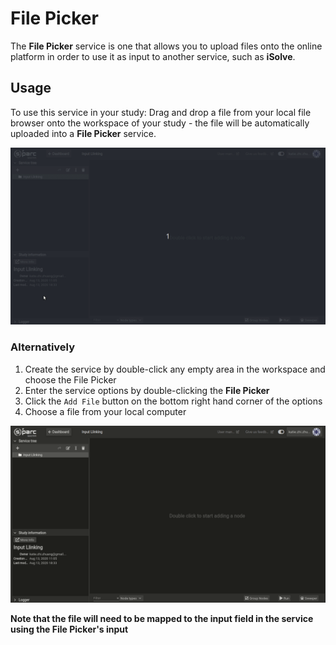 # File Picker
The **File Picker** service is one that allows you to upload files onto the online platform in order to use it as input to another service, such as **iSolve**. 

## Usage

To use this service in your study:
Drag and drop a file from your local file browser onto the workspace of your study - the file will be automatically uploaded into a **File Picker** service.

![FilePick1](../../_media/filepick2.gif)


### Alternatively
1. Create the service by double-click any empty area in the workspace and choose the File Picker
2. Enter the service options by double-clicking the **File Picker**
3. Click the ```Add File``` button on the bottom right hand corner of the options
4. Choose a file from your local computer

![FilePick2](../../_media/filepick.gif)

**Note that the file will need to be mapped to the input field in the service using the File Picker's input**